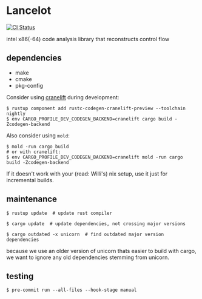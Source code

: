 # Lancelot

[![CI Status](https://github.com/williballenthin/lancelot/workflows/CI/badge.svg)](https://github.com/williballenthin/lancelot/actions)

intel x86(-64) code analysis library that reconstructs control flow


## dependencies

  - make
  - cmake
  - pkg-config

Consider using [cranelift](https://github.com/rust-lang/rustc_codegen_cranelift) during development:

```console
$ rustup component add rustc-codegen-cranelift-preview --toolchain nightly
$ env CARGO_PROFILE_DEV_CODEGEN_BACKEND=cranelift cargo build -Zcodegen-backend
```

Also consider using `mold`:

```console
$ mold -run cargo build
# or with cranelift:
$ env CARGO_PROFILE_DEV_CODEGEN_BACKEND=cranelift mold -run cargo build -Zcodegen-backend
```

If it doesn't work with your (read: Willi's) nix setup,
use it just for incremental builds.

## maintenance

```
$ rustup update  # update rust compiler

$ cargo update  # update dependencies, not crossing major versions

$ cargo outdated -x unicorn  # find outdated major version dependencies
```

because we use an older version of unicorn thats easier to build with cargo,
we want to ignore any old dependencies stemming from unicorn.

## testing

```
$ pre-commit run --all-files --hook-stage manual
```
